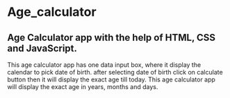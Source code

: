# Age_calculator

## Age Calculator app with the help of HTML, CSS and JavaScript. 
 
This age calculator app has one data input box, where it display the calendar to pick date of birth. after selecting date of birth click on calculate button then it will display the exact age till today.
This age calculator app will display the exact age in years, months and days.

